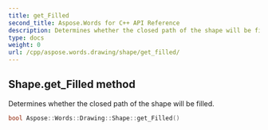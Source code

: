 ```yaml
---
title: get_Filled
second_title: Aspose.Words for C++ API Reference
description: Determines whether the closed path of the shape will be filled. 
type: docs
weight: 0
url: /cpp/aspose.words.drawing/shape/get_filled/
---
```

## Shape.get_Filled method


Determines whether the closed path of the shape will be filled.

```cpp
bool Aspose::Words::Drawing::Shape::get_Filled()
```


